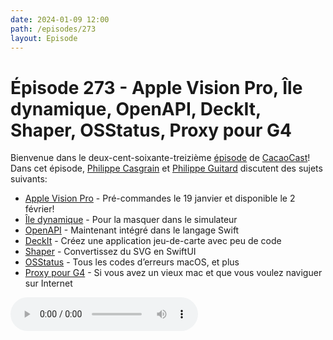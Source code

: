 ```yaml
---
date: 2024-01-09 12:00
path: /episodes/273
layout: Episode
---
```

# Épisode 273 - Apple Vision Pro, Île dynamique, OpenAPI, DeckIt, Shaper, OSStatus, Proxy pour G4
<p>Bienvenue dans le deux-cent-soixante-treizi&egrave;me&nbsp;<a href="https://archive.org/download/cacaocast/cacaocast_273.mp3" title="CacaoCast Episode 273">épisode</a> de <a href="https://mastodon.world/@cacaocast" title="CacaoCast sur Mastodon.world">CacaoCast</a>! Dans cet épisode, <a href="https://mastodon.social/@philippec" title="Philippe Casgrain sur Mastodon.social">Philippe Casgrain</a> et <a href="https://mastodon.social/@philippeguitard" title="Philippe Guitard sur Mastodon.social">Philippe Guitard</a> discutent des sujets suivants:</p>
<ul>
<li><a href="https://www.apple.com/newsroom/2024/01/apple-vision-pro-available-in-the-us-on-february-2/" title="Apple Vision Pro">Apple Vision Pro</a> - Pré-commandes le 19 janvier et disponible le 2 février!</li>
<li><a href="https://mastodon.social/@zhuowei@notnow.dev/111668001765159889" title="Île dynamique">Île dynamique</a> - Pour la masquer dans le simulateur</li>
<li><a href="https://forums.swift.org/t/swift-openapi-generator-1-0-0-released/68964" title="OpenAPI">OpenAPI</a> - Maintenant intégré dans le langage Swift</li>
<li><a href="https://github.com/danielsaidi/DeckKit" title="DeckIt">DeckIt</a> - Créez une application jeu-de-carte avec peu de code</li>
<li><a href="https://mastodon.social/@helge/111710401477952467" title="Shaper">Shaper</a> - Convertissez du SVG en SwiftUI</li>
<li><a href="https://www.osstatus.com" title="OSStatus">OSStatus</a> - Tous les codes d’erreurs macOS, et plus</li>
<li><a href="https://th.adde.us/2024/01/08/https-proxy-g4-imac/index.html" title="Proxy pour G4">Proxy pour G4</a> - Si vous avez un vieux mac et que vous voulez naviguer sur Internet</li>
</ul>
<p><audio controls><source src="https://archive.org/download/cacaocast/cacaocast_273.mp3" type="audio/mpeg"><source src="https://archive.org/download/cacaocast/cacaocast_273.mp3" type="audio/mp4">Votre navigateur ne supporte pas l'élément audio / Your browser does not support the audio element.</audio></p>

